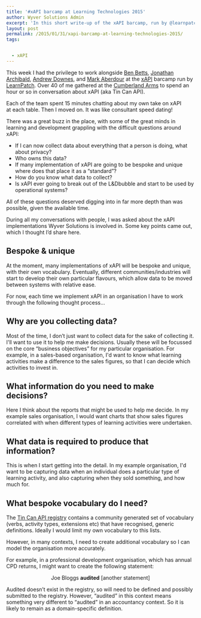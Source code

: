 ```yaml
---
title: '#xAPI barcamp at Learning Technologies 2015'
author: Wyver Solutions Admin
excerpt: 'In this short write-up of the xAPI barcamp, run by @learnpatch, I discuss some key ideas around implementing xAPI - particularly in the areas of designing and specifying the content of the xAPI statements'
layout: post
permalink: /2015/01/31/xapi-barcamp-at-learning-technologies-2015/
tags:


  - xAPI
---
```

This week I had the privilege to work alongside <a href="https://twitter.com/bbetts" target="_blank">Ben Betts</a>, <a href="https://twitter.com/jonarchibald" target="_blank">Jonathan Archibald</a>, <a href="https://twitter.com/mrdownes" target="_blank">Andrew Downes</a>, and <a href="https://twitter.com/maberdour" target="_blank">Mark Aberdour</a> at the <a href="http://www.adlnet.gov/tla/experience-api/" target="_blank">xAPI</a> barcamp run by <a href="http://learnpatch.com/" target="_blank">LearnPatch</a>. Over 40 of me gathered at the <a href="http://www.thecumberlandarmspub.co.uk/" target="_blank">Cumberland Arms</a> to spend an hour or so in conversation about xAPI (aka Tin Can API).

Each of the team spent 15 minutes chatting about my own take on xAPI at each table. Then I moved on. It was like consultant speed dating!

There was a great buzz in the place, with some of the great minds in learning and development grappling with the difficult questions around xAPI:

  * If I can now collect data about everything that a person is doing, what about privacy?
  * Who owns this data?
  * If many implementation of xAPI are going to be bespoke and unique where does that place it as a &#8220;standard&#8221;?
  * How do you know what data to collect?
  * Is xAPI ever going to break out of the L&amp;Dbubble and start to be used by operational systems?

All of these questions deserved digging into in far more depth than was possible, given the available time.

During all my conversations with people, I was asked about the xAPI implementations Wyver Solutions is involved in. Some key points came out, which I thought I&#8217;d share here.

## Bespoke &amp; unique

At the moment, many implementations of xAPI will be bespoke and unique, with their own vocabulary. Eventually, different communities/industries will start to develop their own particular flavours, which allow data to be moved between systems with relative ease.

For now, each time we implement xAPI in an organisation I have to work through the following thought process&#8230;

## Why are you collecting data?

Most of the time, I don&#8217;t just want to collect data for the sake of collecting it. I'll want to use it to help me make decisions. Usually these will be focussed on the core &#8220;business objectives&#8221; for my particular organisation. For example, in a sales-based organisation, I'd want to know what learning activities make a difference to the sales figures, so that I can decide which activities to invest in.

## What information do you need to make decisions?

Here I think about the reports that might be used to help me decide. In my example sales organisation, I would want charts that show sales figures correlated with when different types of learning activities were undertaken.

## What data is required to produce that information?

This is when I start getting into the detail. In my example organisation, I'd want to be capturing data when an individual does a particular type of learning activity, and also capturing when they sold something, and how much for.

## What bespoke vocabulary do I need?

The <a href="https://registry.tincanapi.com/" target="_blank">Tin Can API registry</a> contains a community generated set of vocabulary (verbs, activity types, extensions etc) that have recognised, generic definitions. Ideally I would limit my own vocabulary to this lists.

However, in many contexts, I need to create additional vocabulary so I can model the organisation more accurately.

For example, in a professional development organisation, which has annual CPD returns, I might want to create the following statement:

<p style="text-align: center;">
  Joe Bloggs <strong>audited</strong> [another statement]
</p>

<p style="text-align: left;">
  Audited doesn&#8217;t exist in the registry, so will need to be defined and possibly submitted to the registry. However, &#8220;audited&#8221; in this context means something very different to &#8220;audited&#8221; in an accountancy context. So it is likely to remain as a domain-specific definition.
</p>
